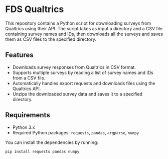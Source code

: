 # FDS Qualtrics

This repository contains a Python script for downloading surveys from Qualtrics using their API. The script takes as input a directory and a CSV file containing survey names and IDs, then downloads all the surveys and saves them as CSV files to the specified directory.

## Features
- Downloads survey responses from Qualtrics in CSV format.
- Supports multiple surveys by reading a list of survey names and IDs from a CSV file.
- Automatically handles export requests and downloads files using the Qualtrics API.
- Unzips the downloaded survey data and saves it to a specified directory.

## Requirements
- Python 3.x
- Required Python packages: `requests`, `pandas`, `argparse`, `numpy`

You can install the dependencies by running:

```bash
pip install requests pandas numpy
